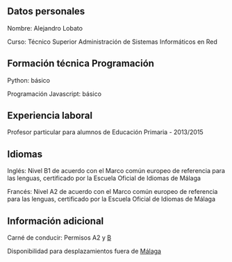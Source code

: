 ## Datos personales

Nombre: Alejandro Lobato

Curso: Técnico Superior Administración de Sistemas Informáticos en Red

## Formación técnica Programación

Python: básico

Programación Javascript: básico

## Experiencia laboral

Profesor particular para alumnos de Educación Primaria - 2013/2015

## Idiomas

Inglés: Nivel B1 de acuerdo con el Marco común europeo de referencia para las lenguas, certificado por la Escuela Oficial de Idiomas de Málaga

Francés: Nivel A2 de acuerdo con el Marco común europeo de referencia para las lenguas, certificado por la Escuela Oficial de Idiomas de Málaga

## Información adicional

Carné de conducir: Permisos A2 y [B](docs/coche.md)

Disponibilidad para desplazamientos fuera de [Málaga](docs/ciudad.md)
